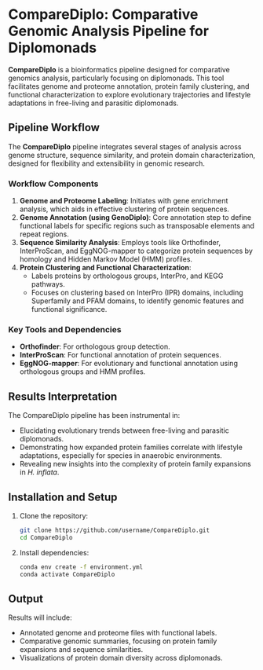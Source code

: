 # CompareDiplo: Comparative Genomic Analysis Pipeline for Diplomonads

**CompareDiplo** is a bioinformatics pipeline designed for comparative genomics analysis, particularly focusing on diplomonads. This tool facilitates genome and proteome annotation, protein family clustering, and functional characterization to explore evolutionary trajectories and lifestyle adaptations in free-living and parasitic diplomonads.

## Pipeline Workflow

The **CompareDiplo** pipeline integrates several stages of analysis across genome structure, sequence similarity, and protein domain characterization, designed for flexibility and extensibility in genomic research.

### Workflow Components
1. **Genome and Proteome Labeling**: Initiates with gene enrichment analysis, which aids in effective clustering of protein sequences.
2. **Genome Annotation (using GenoDiplo)**: Core annotation step to define functional labels for specific regions such as transposable elements and repeat regions.
3. **Sequence Similarity Analysis**: Employs tools like Orthofinder, InterProScan, and EggNOG-mapper to categorize protein sequences by homology and Hidden Markov Model (HMM) profiles.
4. **Protein Clustering and Functional Characterization**: 
   - Labels proteins by orthologous groups, InterPro, and KEGG pathways.
   - Focuses on clustering based on InterPro (IPR) domains, including Superfamily and PFAM domains, to identify genomic features and functional significance.

### Key Tools and Dependencies
- **Orthofinder**: For orthologous group detection.
- **InterProScan**: For functional annotation of protein sequences.
- **EggNOG-mapper**: For evolutionary and functional annotation using orthologous groups and HMM profiles.

## Results Interpretation

The CompareDiplo pipeline has been instrumental in:
- Elucidating evolutionary trends between free-living and parasitic diplomonads.
- Demonstrating how expanded protein families correlate with lifestyle adaptations, especially for species in anaerobic environments.
- Revealing new insights into the complexity of protein family expansions in *H. inflata*.

## Installation and Setup

1. Clone the repository:
   ```bash
   git clone https://github.com/username/CompareDiplo.git
   cd CompareDiplo
   ```

2. Install dependencies:
   ```bash
   conda env create -f environment.yml
   conda activate CompareDiplo
   ```

## Output

Results will include:
- Annotated genome and proteome files with functional labels.
- Comparative genomic summaries, focusing on protein family expansions and sequence similarities.
- Visualizations of protein domain diversity across diplomonads.
